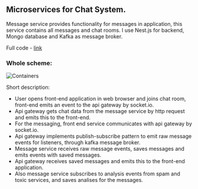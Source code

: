 ## Microservices for Chat System.

Message service provides functionality for messages in application, this service contains all messages and chat rooms. I use Nest.js for backend, Mongo database and Kafka as message broker.

Full code - [link](https://github.com/vinhngo1907/v-cursor)

### Whole scheme:

![Containers](./docs/img/v-micro.png)

Short description:

- User opens front-end application in web browser and joins chat room, front-end emits an event to the api gateway by socket.io.
- Api gateway gets chat data from the message service by http request and emits this to the front-end.
- For the messaging, front end service communicates with api gateway by socket.io.
- Api gateway implements publish-subscribe pattern to emit raw message events for listeners, through kafka message broker.
- Message service receives raw message events, saves messages and emits events with saved messages.
- Api gateway receives saved messages and emits this to the front-end application.
- Also message service subscribes to analysis events from spam and toxic services, and saves analises for the messages.
